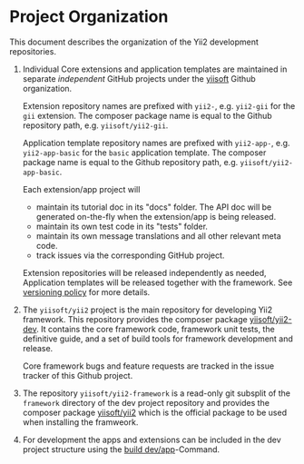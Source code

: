 Project Organization
====================

This document describes the organization of the Yii2 development repositories.
 
1. Individual Core extensions and application templates are maintained in
   separate *independent* GitHub projects under the [yiisoft](https://github.com/yiisoft) Github organization.
    
   Extension repository names are prefixed with `yii2-`, e.g. `yii2-gii` for the `gii` extension.
   The composer package name is equal to the Github repository path, e.g. `yiisoft/yii2-gii`.
   
   Application template repository names are prefixed with `yii2-app-`, e.g. `yii2-app-basic` for the `basic` application template.
   The composer package name is equal to the Github repository path, e.g. `yiisoft/yii2-app-basic`.
   
   Each extension/app project will
 
   * maintain its tutorial doc in its "docs" folder. The API doc will be generated on-the-fly when the extension/app is being released.
   * maintain its own test code in its "tests" folder.
   * maintain its own message translations and all other relevant meta code.
   * track issues via the corresponding GitHub project.
      
   Extension repositories will be released independently as needed, Application templates will be released together with the framework.
   See [versioning policy](versions.md) for more details.

2. The `yiisoft/yii2` project is the main repository for developing Yii2 framework.
   This repository provides the composer package [yiisoft/yii2-dev](https://packagist.org/packages/yiisoft/yii2-dev).
   It contains the core framework code, framework unit tests, the definitive guide, and a set of build tools for framework development and release.
   
   Core framework bugs and feature requests are tracked in the issue tracker of this Github project.
   
3. The repository `yiisoft/yii2-framework` is a read-only git subsplit of the `framework` directory of the dev project repository and
   provides the composer package [yiisoft/yii2](https://packagist.org/packages/yiisoft/yii2) which is the official package to be
   used when installing the framweork.

4. For development the apps and extensions can be included in the dev project structure using the
   [build dev/app](git-workflow.md#prepare-the-test-environment)-Command.